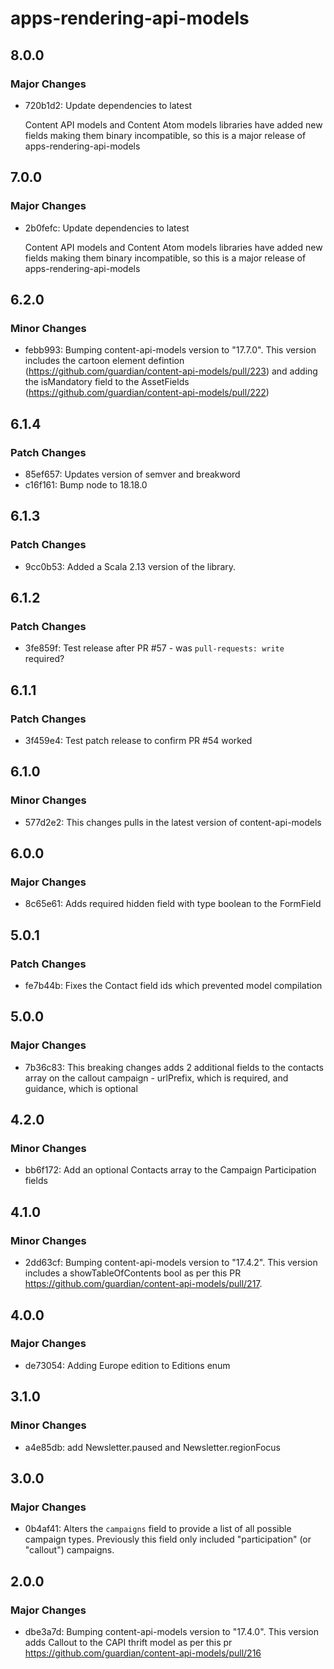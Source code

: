 # apps-rendering-api-models

## 8.0.0

### Major Changes

- 720b1d2: Update dependencies to latest

  Content API models and Content Atom models libraries have added new fields making them binary incompatible, so this is a major release of apps-rendering-api-models

## 7.0.0

### Major Changes

- 2b0fefc: Update dependencies to latest

  Content API models and Content Atom models libraries have added new fields making them binary incompatible, so this is a major release of apps-rendering-api-models

## 6.2.0

### Minor Changes

- febb993: Bumping content-api-models version to "17.7.0". This version includes the cartoon element defintion (https://github.com/guardian/content-api-models/pull/223) and adding the isMandatory field to the AssetFields (https://github.com/guardian/content-api-models/pull/222)

## 6.1.4

### Patch Changes

- 85ef657: Updates version of semver and breakword
- c16f161: Bump node to 18.18.0

## 6.1.3

### Patch Changes

- 9cc0b53: Added a Scala 2.13 version of the library.

## 6.1.2

### Patch Changes

- 3fe859f: Test release after PR #57 - was `pull-requests: write` required?

## 6.1.1

### Patch Changes

- 3f459e4: Test patch release to confirm PR #54 worked

## 6.1.0

### Minor Changes

- 577d2e2: This changes pulls in the latest version of content-api-models

## 6.0.0

### Major Changes

- 8c65e61: Adds required hidden field with type boolean to the FormField

## 5.0.1

### Patch Changes

- fe7b44b: Fixes the Contact field ids which prevented model compilation

## 5.0.0

### Major Changes

- 7b36c83: This breaking changes adds 2 additional fields to the contacts array on the callout campaign - urlPrefix, which is required, and guidance, which is optional

## 4.2.0

### Minor Changes

- bb6f172: Add an optional Contacts array to the Campaign Participation fields

## 4.1.0

### Minor Changes

- 2dd63cf: Bumping content-api-models version to "17.4.2". This version includes a showTableOfContents bool as per this PR https://github.com/guardian/content-api-models/pull/217.

## 4.0.0

### Major Changes

- de73054: Adding Europe edition to Editions enum

## 3.1.0

### Minor Changes

- a4e85db: add Newsletter.paused and Newsletter.regionFocus

## 3.0.0

### Major Changes

- 0b4af41: Alters the `campaigns` field to provide a list of all possible campaign types. Previously this field only included "participation" (or "callout") campaigns.

## 2.0.0

### Major Changes

- dbe3a7d: Bumping content-api-models version to "17.4.0". This version adds Callout to the CAPI thrift model as per this pr https://github.com/guardian/content-api-models/pull/216
